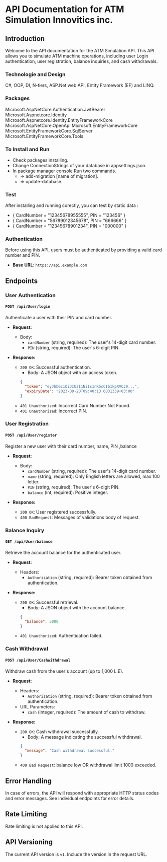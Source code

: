 # API Documentation for ATM Simulation Innovitics inc.

## Introduction

Welcome to the API documentation for the ATM Simulation API. This API allows you to simulate ATM machine operations, including user Login authentication, user registration, balance inquiries, and cash withdrawals.

### Technologie and Design
C#, OOP, DI, N-tiers, ASP.Net web API, Entity Framework (EF) and LINQ.

### Packages
Microsoft.AspNetCore.Authentication.JwtBearer
Microsoft.Aspnetcore.Identity
Microsoft.Aspnetcore.Identity.EntityFrameworkCore
Microsoft.AspNetCore.OpenApi
Microsoft.EntityFrameworkCore
Microsoft.EntityFrameworkCore.SqlServer
Microsoft.EntityFrameworkCore.Tools

### To Install and Run
- Check packages installing.
- Change ConnectionStrings of your database in appsettings.json.
- In package manager console Run two commands.
    - => add-migration [name of migration].
    - => update-database.
### Test
After installing and running corectly, you can test by static data :
   - { CardNumber = "12345678955555", PIN = "123456" } 
   - { CardNumber = "56789012345678", PIN = "666666" }
   - { CardNumber = "12345678901234", PIN = "000000" }

### Authentication

Before using this API, users must be authenticated by providing a valid card number and PIN.

- **Base URL**: `https://api.example.com`

## Endpoints

### User Authentication

#### `POST /api/User/login`

Authenticate a user with their PIN and card number.

- **Request:**
  - Body:
    - `cardNumber` (string, required): The user's 14-digit card number.
    - `PIN` (string, required): The user's 6-digit PIN.

- **Response:**
  - `200 OK`: Successful authentication.
    - Body: A JSON object with an access token.
    ```json
    {
      "token": "eyJhbGciOiJIUzI1NiIsInR5cCI6IkpXVCJ9...",
      "expiryDate": "2023-09-20T09:40:13.6831339+03:00"
    }
    ```
  - `401 Unauthorized`: Incorrect Card Number Not Found.
  - `401 Unauthorized`: Incorrect PIN.

### User Registration

#### `POST /api/User/register`

Register a new user with their card number, name, PIN ,balance

- **Request:**
  - Body:
    - `cardNumber` (string, required): The user's 14-digit card number.
    - `name` (string, required): Only English letters are allowed, max 100 letter.
    - `PIN` (string, required): The user's 6-digit PIN.
    - `balance` (int, required): Positive integer.


- **Response:**
  - `200 OK`: User registered successfully.
  - `400 BadRequest`: Messages of validations body of request.

### Balance Inquiry

#### `GET /api/User/balance`

Retrieve the account balance for the authenticated user.

- **Request:**
  - Headers:
    - `Authorization` (string, required): Bearer token obtained from authentication.

- **Response:**
  - `200 OK`: Successful retrieval.
    - Body: A JSON object with the account balance.
    ```json
    {
      "balance": 5000
    }
    ```
  - `401 Unauthorized`: Authentication failed.

### Cash Withdrawal

#### `POST /api/User/Cashwithdrawal`

Withdraw cash from the user's account (up to 1,000 L.E).

- **Request:**
  - Headers:
    - `Authorization` (string, required): Bearer token obtained from authentication.
  - URL Parameters:
    - `cash` (integer, required): The amount of cash to withdraw.

- **Response:**
  - `200 OK`: Cash withdrawal successfully.
    - Body: A message indicating the successful withdrawal.
    ```json
    {
      "message": "Cash withdrawal successful."
    }
    ```
  - `400 Bad Request`: balance low OR withdrawal limit 1000 exceeded.

## Error Handling

In case of errors, the API will respond with appropriate HTTP status codes and error messages. See individual endpoints for error details.

## Rate Limiting

Rate limiting is not applied to this API.

## API Versioning

The current API version is `v1`. Include the version in the request URL.

